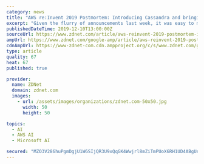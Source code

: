 ```yaml
---
category: news
title: "AWS re:Invent 2019 Postmortem: Introducing Cassandra and bringing ML to Aurora"
excerpt: "Given the flurry of announcements last week, it was easy to miss. The highlights ranged from embedding AWS cloud services to 5G; announcing more custom silicon; bringing Kubernetes support to Fargate; introducing an expanded IDE for SageMaker; making S3 access control more granular; new developments with Echo; adding machine learning to the ..."
publishedDateTime: 2019-12-10T13:00:00Z
sourceUrl: https://www.zdnet.com/article/aws-reinvent-2019-postmortem-introducing-cassandra-and-bringing-ml-to-aurora/
ampUrl: https://www.zdnet.com/google-amp/article/aws-reinvent-2019-postmortem-introducing-cassandra-and-bringing-ml-to-aurora/
cdnAmpUrl: https://www-zdnet-com.cdn.ampproject.org/c/s/www.zdnet.com/google-amp/article/aws-reinvent-2019-postmortem-introducing-cassandra-and-bringing-ml-to-aurora/
type: article
quality: 67
heat: 67
published: true

provider:
  name: ZDNet
  domain: zdnet.com
  images:
    - url: /assets/images/organizations/zdnet.com-50x50.jpg
      width: 50
      height: 50

topics:
  - AI
  - AWS AI
  - Microsoft AI

secured: "MZO3V286huPgmDgjU1W6SIjQR3U9xQqGK4Wwjrl8mZiTmPUoX6RH1UD4ABgUnaxe2graU6LxKhx2g/cxNgbUctVjSMdUEcS8IQLfSc9m+hWIXT6JDtYlx+o85Mi6YYlyVcQek4M6NoG5hWrMobkpReciCrXMgs96JldrQTvhI3VDAYXmpBUknCtAOa3JUaN/xFKsl+oQls8B9WXKjXgRKwZg3JgGZgI4LvXBBhM5EBfd9Q5FWGvGyVyTXbIZ8Wy2cvZWX3GQHKceJqk/mYMSDg==;qUBvA6376QokCLDTdKW6NA=="
---
```


